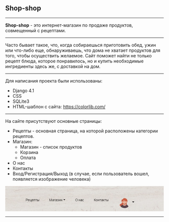 ## Shop-shop
______

<b>Shop-shop</b> - это интернет-магазин по продаже продуктов, совмещенный с рецептами.
____
Часто бывает такое, что, когда собираешься приготовить обед, ужин или что-либо еще,
обнаруживаешь, что дома не хватает продуктов для того, чтобы осуществить желаемое. Сайт
поможет найти не только рецепт блюда, которое понравилось, но и купить
необходимые ингредиенты здесь же, с доставкой на дом.

_____

Для написания проекта были использованы:

- Django 4.1
- CSS
- SQLite3
- HTML-шаблон с сайта: https://colorlib.com/
____

На сайте присутствуют основные страницы: 

- Рецепты - основная страница, на которой расположены категории рецептов.
- Магазин:
    - Магазин - список продуктов
    - Корзина
    - Оплата
- О нас
- Контакты
- Вход/Регистрация/Выход (в случае, если пользователь вошел, появляется изображение человека)

![file](https://github.com/EkaterinaToporkova/shop_shop/blob/main/header.jpg)
_____________










